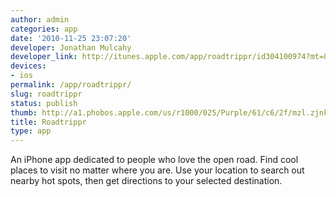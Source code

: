 ```yaml
---
author: admin
categories: app
date: '2010-11-25 23:07:20'
developer: Jonathan Mulcahy
developer_link: http://itunes.apple.com/app/roadtrippr/id304100974?mt=8
devices: 
- ios
permalink: /app/roadtrippr/
slug: roadtrippr
status: publish
thumb: http://a1.phobos.apple.com/us/r1000/025/Purple/61/c6/2f/mzl.zjnkueeb.175x175-75.jpg
title: Roadtrippr
type: app
---
```


An iPhone app dedicated to people who love the open road. Find cool places to visit no matter where you are. Use your location to search out nearby hot spots, then get directions to your selected destination.